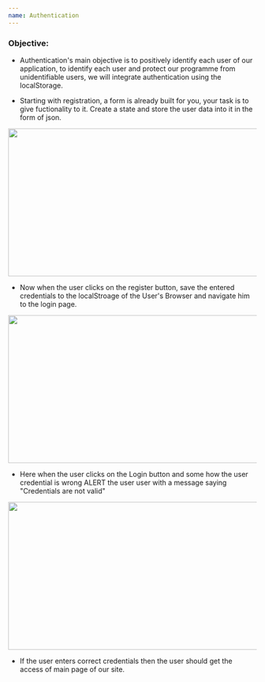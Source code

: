 ```yaml
---
name: Authentication
---
```


### Objective:
- Authentication's main objective is to positively identify each user of our application, to identify each user and protect our programme from unidentifiable users, we will integrate authentication using the localStorage.

- Starting with registration, a form is already built for you, your task is to give fuctionality to it. Create a state and store the user data into it in the form of json.

<img src="https://res.cloudinary.com/dn83xtspp/image/upload/v1676264128/Screenshot_20230213_102312_odsnlh.png" height="300px" width="700px" />

- Now when the user clicks on the register button, save the entered credentials to the localStroage of the User's Browser and navigate him to the login page.
 
 <img src="https://res.cloudinary.com/dn83xtspp/image/upload/v1676263348/Screenshot_20230213_101010_qfzqfd.png" height="300px" width="700px" />

- Here when the user clicks on the Login button and some how the user credential is wrong ALERT the user user with a message saying "Credentials are not valid"

<img src="https://res.cloudinary.com/dn83xtspp/image/upload/v1676265467/Screenshot_20230213_104536_qwsroh.png" height="300px" width="700px" />

- If the user enters correct credentials then the user should get the access of main page of our site.

